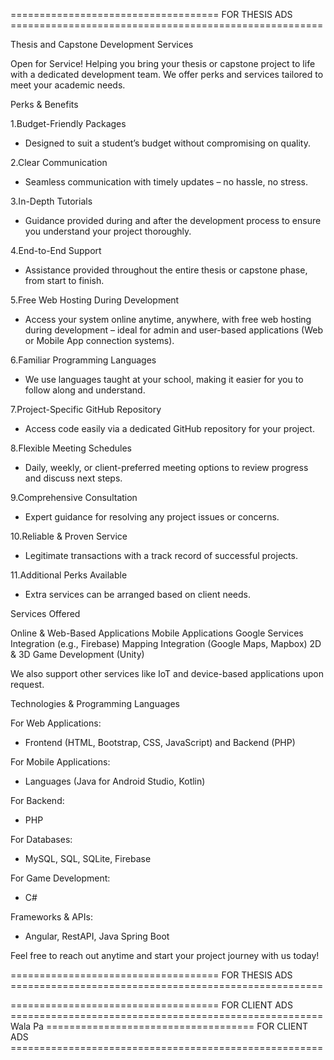 ==================================== FOR THESIS ADS ======================================================

Thesis and Capstone Development Services

Open for Service!
Helping you bring your thesis or capstone project to life with a dedicated development team. We offer perks and services tailored to meet your academic needs.


Perks & Benefits

1.Budget-Friendly Packages
- Designed to suit a student’s budget without compromising on quality.

2.Clear Communication
- Seamless communication with timely updates – no hassle, no stress.

3.In-Depth Tutorials
- Guidance provided during and after the development process to ensure you understand your project thoroughly.

4.End-to-End Support
- Assistance provided throughout the entire thesis or capstone phase, from start to finish.

5.Free Web Hosting During Development
- Access your system online anytime, anywhere, with free web hosting during development – ideal for admin and user-based applications (Web or Mobile App connection systems).

6.Familiar Programming Languages
- We use languages taught at your school, making it easier for you to follow along and understand.

7.Project-Specific GitHub Repository
- Access code easily via a dedicated GitHub repository for your project.

8.Flexible Meeting Schedules
- Daily, weekly, or client-preferred meeting options to review progress and discuss next steps.

9.Comprehensive Consultation
- Expert guidance for resolving any project issues or concerns.

10.Reliable & Proven Service
- Legitimate transactions with a track record of successful projects.

11.Additional Perks Available
- Extra services can be arranged based on client needs.


Services Offered

Online & Web-Based Applications
Mobile Applications
Google Services Integration (e.g., Firebase)
Mapping Integration (Google Maps, Mapbox)
2D & 3D Game Development (Unity)

We also support other services like IoT and device-based applications upon request.

Technologies & Programming Languages

For Web Applications: 
- Frontend (HTML, Bootstrap, CSS, JavaScript) and Backend (PHP)

For Mobile Applications: 
- Languages (Java for Android Studio, Kotlin)

For Backend: 
- PHP

For Databases: 
- MySQL, SQL, SQLite, Firebase

For Game Development: 
- C#

Frameworks & APIs: 
- Angular, RestAPI, Java Spring Boot


Feel free to reach out anytime and start your project journey with us today!

==================================== FOR THESIS ADS ======================================================


==================================== FOR CLIENT ADS ======================================================
Wala Pa
==================================== FOR CLIENT ADS ======================================================

